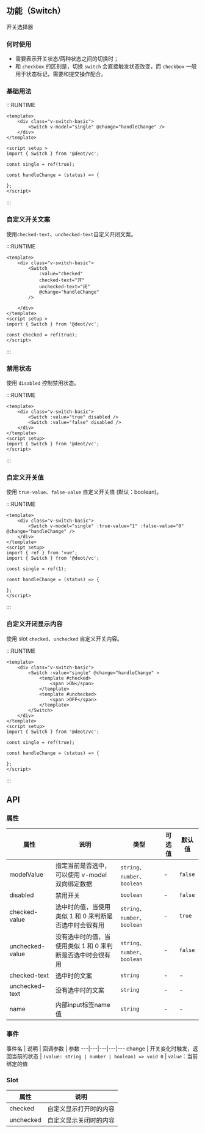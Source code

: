 ## 功能（Switch）

开关选择器

### 何时使用

- 需要表示开关状态/两种状态之间的切换时；
- 和 `checkbox` 的区别是，切换 `switch` 会直接触发状态改变，而 `checkbox` 一般用于状态标记，需要和提交操作配合。

### 基础用法

:::RUNTIME
```vue
<template>
	<div class="v-switch-basic">
		<Switch v-model="single" @change="handleChange" />
	</div>
</template>

<script setup >
import { Switch } from '@deot/vc';

const single = ref(true);

const handleChange = (status) => {

};
</script>
```
:::

### 自定义开关文案
使用`checked-text`、`unchecked-text`自定义开闭文案。

:::RUNTIME
```vue
<template>
	<div class="v-switch-basic">
		<Switch
			:value="checked"
			checked-text="开"
			unchecked-text="闭"
			@change="handleChange"
		/>

	</div>
</template>
<script setup >
import { Switch } from '@deot/vc';

const checked = ref(true);
</script>
```
:::

### 禁用状态
使用 `disabled` 控制禁用状态。

:::RUNTIME
```vue
<template>
	<div class="v-switch-basic">
		<Switch :value="true" disabled />
		<Switch :value="false" disabled />
	</div>
</template>
<script setup>
import { Switch } from '@deot/vc';
</script>
```
:::

### 自定义开关值
使用 `true-value`、`false-value` 自定义开关值 (默认：boolean)。

:::RUNTIME
```vue
<template>
	<div class="v-switch-basic">
		<Switch v-model="single" :true-value="1" :false-value="0" @change="handleChange" />
	</div>
</template>
<script setup>
import { ref } from 'vue';
import { Switch } from '@deot/vc';

const single = ref(1);

const handleChange = (status) => {

};
</script>
```
:::

### 自定义开闭显示内容
使用 slot `checked`、`unchecked` 自定义开关内容。

:::RUNTIME
```vue
<template>
	<div class="v-switch-basic">
		<Switch :value="single" @change="handleChange" >
			<template #checked>
				<span >ON</span>
			</template>
			<template #unchecked>
				<span >OFF</span>
			</template>
		</Switch>
	</div>
</template>
<script setup>
import { Switch } from '@deot/vc';

const single = ref(true);

const handleChange = (status) => {

};
</script>
```
:::

## API

### 属性
属性 | 说明 | 类型 | 可选值 | 默认值
---|---|---|---|---
modelValue | 指定当前是否选中，可以使用 v-model 双向绑定数据 | `string`、`number`、`boolean` | - | `false`
disabled | 禁用开关 | `boolean` | - | `false`
checked-value | 选中时的值，当使用类似 1 和 0 来判断是否选中时会很有用 | `string`、`number`、`boolean` | - | `true`
unchecked-value | 没有选中时的值，当使用类似 1 和 0 来判断是否选中时会很有用 | `string`、`number`、`boolean` | - | `false`
checked-text | 选中时的文案 | `string` | - | -
unchecked-text | 没有选中时的文案 | `string` | - | -
name | 内部input标签name值 | `string` | - | -

### 事件
事件名 | 说明 | 回调参数 | 参数
---|---|---|---|---
change | 开关变化时触发，返回当前的状态 | `(value: string | number | boolean) => void 0` | `value`：当前绑定的值

### Slot
属性 | 说明
---|---
checked | 自定义显示打开时的内容
unchecked | 自定义显示关闭时的内容
